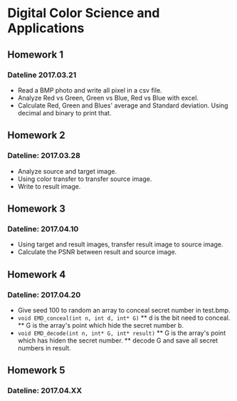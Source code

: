 # Digital Color Science and Applications

## Homework 1 
### Dateline 2017.03.21
* Read a BMP photo and write all pixel in a csv file.
* Analyze Red vs Green, Green vs Blue, Red vs Blue with excel.
* Calculate Red, Green and Blues' average and Standard deviation. Using decimal and binary to print that.

## Homework 2 
### Dateline: 2017.03.28
* Analyze source and target image.
* Using color transfer to transfer source image.
* Write to result image.

## Homework 3
### Dateline: 2017.04.10
* Using target and result images, transfer result image to source image.
* Calculate the PSNR between result and source image.

## Homework 4
### Dateline: 2017.04.20
* Give seed 100 to random an array to conceal secret number in test.bmp.
* `void EMD_conceal(int n, int d, int* G)`
** d is the bit need to conceal.
** G is the array's point which hide the secret number b.
* `void EMD_decode(int n, int* G, int* result)`
** G is the array's point which has hiden the secret number.
** decode G and save all secret numbers in result.

## Homework 5
### Dateline: 2017.04.XX
